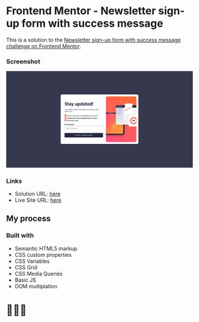 # Frontend Mentor - Newsletter sign-up form with success message

This is a solution to the [Newsletter sign-up form with success message challenge on Frontend Mentor](https://www.frontendmentor.io/challenges/newsletter-signup-form-with-success-message-3FC1AZbNrv).

### Screenshot

![](assets/images/screenshot.png)

### Links

- Solution URL: [here](https://www.frontendmentor.io/solutions/newsletter-sign-up-form-with-success-message-solution-XLeRWZUZ7l)
- Live Site URL: [here](https://sunilbaghel002.github.io/newsletter-sign-up-with-success-message-main/)

## My process

### Built with

- Semantic HTML5 markup
- CSS custom properties
- CSS Variables
- CSS Grid
- CSS Media Queries
- Basic JS
- DOM multiplation


# 🚀🚀🚀